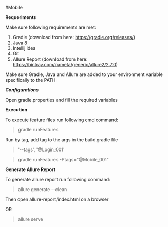 #Mobile

**Requeriments**

Make sure following requirements are met:

1. Gradle (download from here: https://gradle.org/releases/)
2. Java 8
3. Intellij idea
4. Git
5. Allure Report (download from here: https://bintray.com/qameta/generic/allure2/2.7.0)

Make sure Gradle, Java and Allure are added to your environment variable specifically to the PATH

***Configurations***

Open gradle.properties and fill the required variables

**Execution**

To execute feature files run following cmd command:
> gradle runFeatures


Run by tag, add tag to the args in the build.gradle file
> '--tags', '@Login_001'

> gradle runFeatures -Ptags="@Mobile_001" 

**Generate Allure Report**

To generate allure report run following command:

> allure generate --clean

Then open allure-report/index.html on a browser

OR

> allure serve